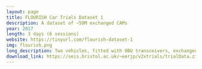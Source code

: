 ```yaml
---
layout: page
title: FLOURISH Car Trials Dataset 1
description: A dataset of ~50M exchanged CAMs 
year: 2017
length: 3 days (6 sessions)
website: https://tinyurl.com/flourish-dataset-1
img: flourish.png
long_description: Two vehicles, fitted with OBU transceivers, exchanged broadcasts Cooperative Awareness Messages (CAMs) with three RSUs, over the period of 6 recorded sessions of ∼2h each. The experiment was conducted over the licensed DSRC band. Each transmitted and received CAM is logged along with its RSSI value and accurate positioning information. The data are presented in raw PCAP traces and post-processed CSV files.
download_link: https://seis.bristol.ac.uk/~eerjp/v2xtrials/trialData.zip
---
```



